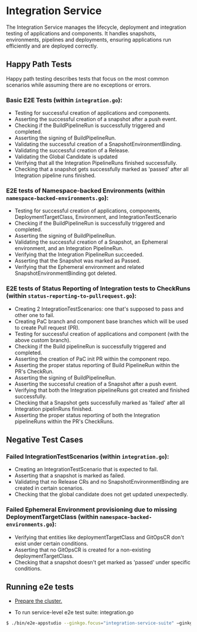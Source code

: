 # Integration Service

The Integration Service manages the lifecycle, deployment and integration testing of applications and components. It handles snapshots, environments, pipelines and deployments, ensuring applications run efficiently and are deployed correctly.


## Happy Path Tests

Happy path testing describes tests that focus on the most common scenarios while assuming there are no exceptions or errors.
### Basic E2E Tests (within `integration.go`):

- Testing for successful creation of applications and components.
- Asserting the successful creation of a snapshot after a push event.
- Checking if the BuildPipelineRun is successfully triggered and completed.
- Asserting the signing of BuildPipelineRun.
- Validating the successful creation of a SnapshotEnvironmentBinding.
- Validating the successful creation of a Release.
- Validating the Global Candidate is updated
- Verifying that all the Integration PipelineRuns finished successfully.
- Checking that a snapshot gets successfully marked as 'passed' after all Integration pipeline runs finished.

### E2E tests of Namespace-backed Environments (within `namespace-backed-environments.go`):

- Testing for successful creation of applications, components, DeploymentTargetClass, Environment, and IntegrationTestScenario
- Checking if the BuildPipelineRun is successfully triggered and completed.
- Asserting the signing of BuildPipelineRun.
- Validating the successful creation of a Snapshot, an Ephemeral environment, and an Integration PipelineRun.
- Verifying that the Integration PipelineRun succeeded.
- Asserting that the Snapshot was marked as Passed.
- Verifying that the Ephemeral environment and related SnapshotEnvironmentBinding got deleted.

### E2E tests of Status Reporting of Integration tests to CheckRuns (within `status-reporting-to-pullrequest.go`):

- Creating 2 IntegrationTestScenarios: one that's supposed to pass and other one to fail.
- Creating PaC branch and component base branches which will be used to create Pull request (PR).
- Testing for successful creation of applications and component (with the above custom branch).
- Checking if the Build pipelineRun is successfully triggered and completed.
- Asserting the creation of PaC init PR within the component repo.
- Asserting the proper status reporting of Build PipelineRun within the PR's CheckRun.
- Asserting the signing of BuildPipelineRun.
- Asserting the successful creation of a Snapshot after a push event.
- Verifying that both the Integration pipelineRuns got created and finished successfully.
- Checking that a Snapshot gets successfully marked as 'failed' after all Integration pipelinRuns finished.
- Asserting the proper status reporting of both the Integration pipelineRuns within the PR's CheckRuns.

## Negative Test Cases

### Failed IntegrationTestScenarios (within `integration.go`):

- Creating an IntegrationTestScenario that is expected to fail.
- Asserting that a snapshot is marked as failed.
- Validating that no Release CRs and no SnapshotEnvironmentBinding are created in certain scenarios.
- Checking that the global candidate does not get updated unexpectedly.


### Failed Ephemeral Environment provisioning due to missing DeploymentTargetClass (within `namespace-backed-environments.go`):
- Verifying that entities like deploymentTargetClass and GitOpsCR don't exist under certain conditions.
- Asserting that no GitOpsCR is created for a non-existing deploymentTargetClass.
- Checking that a snapshot doesn't get marked as 'passed' under specific conditions.
  

## Running e2e tests

- [Prepare the cluster.](https://github.com/redhat-appstudio/e2e-tests#install-appstudio-in-e2e-mode)


- To run service-level e2e test suite: integration.go

```bash
$ ./bin/e2e-appstudio --ginkgo.focus="integration-service-suite" –ginkgo.vv
```







